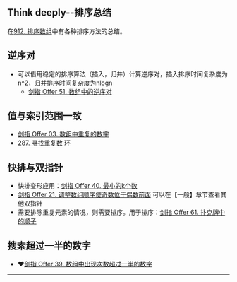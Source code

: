 ## Think deeply--排序总结

在[912. 排序数组](https://leetcode-cn.com/problems/sort-an-array/)中有各种排序方法的总结。



## 逆序对

- 可以借用稳定的排序算法（插入，归并）计算逆序对，插入排序时间复杂度为n^2，归并排序时间复杂度为nlogn
  - [剑指 Offer 51. 数组中的逆序对](https://leetcode.cn/problems/shu-zu-zhong-de-ni-xu-dui-lcof/)

## 值与索引范围一致

- [剑指 Offer 03. 数组中重复的数字](https://leetcode.cn/problems/shu-zu-zhong-zhong-fu-de-shu-zi-lcof/)
- [287. 寻找重复数](https://leetcode-cn.com/problems/find-the-duplicate-number/) 环

## 快排与双指针

- 快排变形应用：[剑指 Offer 40. 最小的k个数](https://leetcode.cn/problems/zui-xiao-de-kge-shu-lcof/)
- [剑指 Offer 21. 调整数组顺序使奇数位于偶数前面](https://leetcode.cn/problems/diao-zheng-shu-zu-shun-xu-shi-qi-shu-wei-yu-ou-shu-qian-mian-lcof/) 可以在【一般】章节查看其他双指针
- 需要排除重复元素的情况，则需要排序。用于排序：[剑指 Offer 61. 扑克牌中的顺子](https://leetcode.cn/problems/bu-ke-pai-zhong-de-shun-zi-lcof/)

## 搜索超过一半的数字

- :heart:[剑指 Offer 39. 数组中出现次数超过一半的数字](https://leetcode.cn/problems/shu-zu-zhong-chu-xian-ci-shu-chao-guo-yi-ban-de-shu-zi-lcof/)

------

